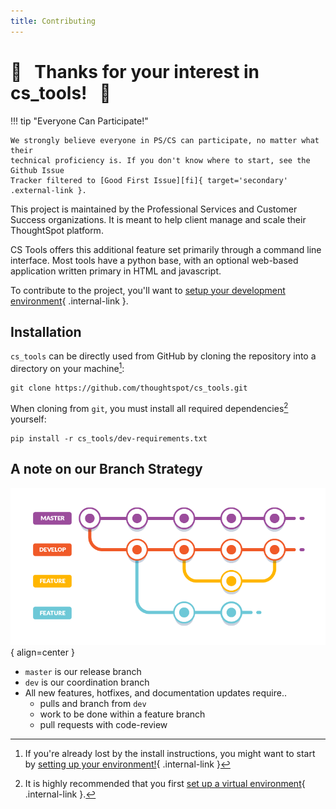 ```yaml
---
title: Contributing
---
```


# :tada: &nbsp; Thanks for your interest in cs_tools! &nbsp; :tada:

!!! tip "Everyone Can Participate!"

    We strongly believe everyone in PS/CS can participate, no matter what their
    technical proficiency is. If you don't know where to start, see the Github Issue
    Tracker filtered to [Good First Issue][fi]{ target='secondary' .external-link }.

This project is maintained by the Professional Services and Customer Success
organizations. It is meant to help client manage and scale their ThoughtSpot platform.

CS Tools offers this additional feature set primarily through a command line interface.
Most tools have a python base, with an optional web-based application written primary
in HTML and javascript.

To contribute to the project, you'll want to [setup your development environment][setup]{ .internal-link }.

## Installation

`cs_tools` can be directly used from GitHub by cloning the repository into a directory
on your machine[^1]:

```
git clone https://github.com/thoughtspot/cs_tools.git
```

When cloning from `git`, you must install all required dependencies[^2] yourself:

```
pip install -r cs_tools/dev-requirements.txt
```

## A note on our __Branch Strategy__

![branch-strategy](branch_strategy.png){ align=center }

- `master` is our release branch
- `dev` is our coordination branch
- All new features, hotfixes, and documentation updates require..
    - pulls and branch from `dev`
    - work to be done within a feature branch
    - pull requests with code-review

[^1]:
    If you're already lost by the install instructions, you might want to start by
    [setting up your environment!][setup]{ .internal-link }

[^2]: 
    It is highly recommended that you first [set up a virtual environment][venv]{ .internal-link }.

[setup]: ../environment-setup
[venv]: ../environment-setup#virtual-environments
[fi]: https://github.com/thoughtspot/cs_tools/issues?q=is%3Aissue+is%3Aopen+label%3A%22good+first+issue%22
